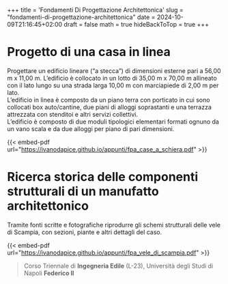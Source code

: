 +++
title = 'Fondamenti Di Progettazione Architettonica'
slug = "fondamenti-di-progettazione-architettonica"
date = 2024-10-09T21:16:45+02:00
draft = false
math = true
hideBackToTop = true
+++

# Progetto di una casa in linea

Progettare un edificio lineare (“a stecca”) di dimensioni esterne pari a 56,00 m x 11,00 m. L’edificio è collocato in un lotto di 35,00 m x 70,00 m allineato con il lato lungo su una strada larga 10,00 m con marciapiede di 2,00 m per lato.  
L’edificio in linea è composto da un piano terra con porticato in cui sono collocati box auto/cantine, due piani di alloggi soprastanti e una terrazza attrezzata con stenditoi e altri servizi collettivi.  
L’edificio è composto di due moduli tipologici elementari formati ognuno da un vano scala e da due alloggi per piano di pari dimensioni.  

{{< embed-pdf url="https://ivanodapice.github.io/appunti/fpa_case_a_schiera.pdf" >}}

# Ricerca storica delle componenti strutturali di un manufatto architettonico

Tramite fonti scritte e fotografiche riprodurre gli schemi strutturali delle vele di Scampia, con sezioni, piante e altri dettagli del caso.

{{< embed-pdf url="https://ivanodapice.github.io/appunti/fpa_vele_di_scampia.pdf" >}}

> Corso Triennale di **Ingegneria Edile** (L-23), Università degli Studi di Napoli **Federico II**
